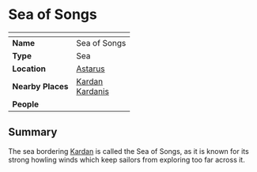 # Sea of Songs

| []() | |
| --- | --- |
| **Name** | Sea of Songs |
| **Type** | Sea |
| **Location** | [Astarus](../../celestial-objects/astarus.md) |
| **Nearby Places** | [Kardan](../continents/kardan.md)<br>[Kardanis](../regions/kardanis.md) |
| **People** | |

## Summary

The sea bordering [Kardan](../continents/kardan.md) is called the Sea of Songs, as it is known for its strong howling winds which keep sailors from exploring too far across it.
